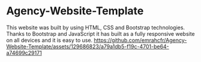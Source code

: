 # Agency-Website-Template
This website was built by using HTML, CSS and Bootstrap technologies. 
Thanks to Bootstrap and JavaScript it has built as a fully responsive website on all devices and it is easy to use. 
https://github.com/emrahcfr/Agency-Website-Template/assets/129686823/a79a1db5-f19c-4701-be64-a74699c29171
